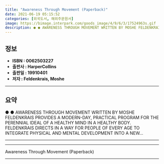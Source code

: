 ```yaml
---
title: "Awareness Through Movement (Paperback)"
date: 2021-06-19 05:15:52
categories: [외국도서, 해외주문원서]
image: https://bimage.interpark.com/goods_image/4/9/6/3/17524963s.gif
description: ● ● AWARENESS THROUGH MOVEMENT WRITTEN BY MOSHE FELDENKRAIS PROVIDES A MODERN-DAY, PRACTICAL PROGRAM FOR THE PERENNIAL IDEAL OF A HEALTHY MIND IN A HEALTHY BO
---
```


## **정보**

- **ISBN : 0062503227**
- **출판사 : HarperCollins**
- **출판일 : 19910401**
- **저자 : Feldenkrais, Moshe**

------



## **요약**

●  ●  AWARENESS THROUGH MOVEMENT WRITTEN BY MOSHE FELDENKRAIS PROVIDES A MODERN-DAY, PRACTICAL PROGRAM FOR THE PERENNIAL IDEAL OF A HEALTHY MIND IN A HEALTHY BODY. FELDENKRAIS DIRECTS IN A WAY FOR PEOPLE OF EVERY AGE TO INTEGRATE PHYSICAL AND MENTAL DEVELOPMENT INTO A NEW... 

------



------


Awareness Through Movement (Paperback) 

------


